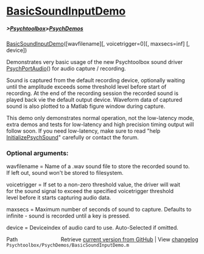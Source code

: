 # [BasicSoundInputDemo](BasicSoundInputDemo)
##### >[Psychtoolbox](Psychtoolbox)>[PsychDemos](PsychDemos)

[BasicSoundInputDemo](BasicSoundInputDemo)([wavfilename][, voicetrigger=0][, maxsecs=inf] [, device])  
  
Demonstrates very basic usage of the new Psychtoolbox sound driver  
[PsychPortAudio](PsychPortAudio)() for audio capture / recording.  
  
Sound is captured from the default recording device, optionally waiting  
until the amplitude exceeds some threshold level before start of  
recording. At the end of the recording session the recorded sound is  
played back vie the default output device. Waveform data of captured  
sound is also plotted to a Matlab figure window during capture.  
  
This demo only demonstrates normal operation, not the low-latency mode,  
extra demos and tests for low-latency and high precision timing output will  
follow soon. If you need low-latency, make sure to read "help  
[InitializePsychSound](InitializePsychSound)" carefully or contact the forum.  
  
### Optional arguments:  
  
wavfilename = Name of a .wav sound file to store the recorded sound to.  
              If left out, sound won't be stored to filesystem.  
  
voicetrigger = If set to a non-zero threshold value, the driver will wait  
               for the sound signal to exceed the specified voicetrigger threshold  
               level before it starts capturing audio data.  
  
maxsecs      = Maximum number of seconds of sound to capture. Defaults to  
               infinite - sound is recorded until a key is pressed.  
  
device       = Deviceindex of audio card to use. Auto-Selected if omitted.  




<div class="code_header" style="text-align:right;">
  <span style="float:left;">Path&nbsp;&nbsp;</span> <span class="counter">Retrieve <a href=
  "https://raw.github.com/Psychtoolbox-3/Psychtoolbox-3/beta/Psychtoolbox/PsychDemos/BasicSoundInputDemo.m">current version from GitHub</a> | View <a href=
  "https://github.com/Psychtoolbox-3/Psychtoolbox-3/commits/beta/Psychtoolbox/PsychDemos/BasicSoundInputDemo.m">changelog</a></span>
</div>
<div class="code">
  <code>Psychtoolbox/PsychDemos/BasicSoundInputDemo.m</code>
</div>

